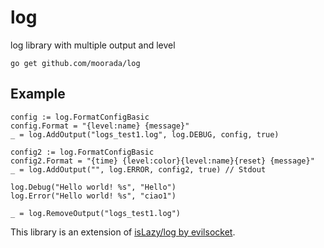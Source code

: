 # log
log library with multiple output and level
```
go get github.com/moorada/log
```

## Example
```
config := log.FormatConfigBasic
config.Format = "{level:name} {message}"
_ = log.AddOutput("logs_test1.log", log.DEBUG, config, true)

config2 := log.FormatConfigBasic
config2.Format = "{time} {level:color}{level:name}{reset} {message}"
_ = log.AddOutput("", log.ERROR, config2, true) // Stdout

log.Debug("Hello world! %s", "Hello")
log.Error("Hello world! %s", "ciao1")

_ = log.RemoveOutput("logs_test1.log")
```

This library is an extension of [isLazy/log by evilsocket](https://github.com/evilsocket/islazy/tree/master/log).
